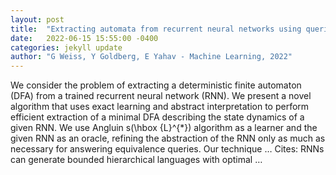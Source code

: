 ```yaml
---
layout: post
title:  "Extracting automata from recurrent neural networks using queries and counterexamples (extended version)"
date:   2022-06-15 15:55:00 -0400
categories: jekyll update
author: "G Weiss, Y Goldberg, E Yahav - Machine Learning, 2022"
---
```

We consider the problem of extracting a deterministic finite automaton (DFA) from a trained recurrent neural network (RNN). We present a novel algorithm that uses exact learning and abstract interpretation to perform efficient extraction of a minimal DFA describing the state dynamics of a given RNN. We use Angluin s\(\hbox {L}^{*}\) algorithm as a learner and the given RNN as an oracle, refining the abstraction of the RNN only as much as necessary for answering equivalence queries. Our technique …
Cites: ‪RNNs can generate bounded hierarchical languages with optimal …‬  